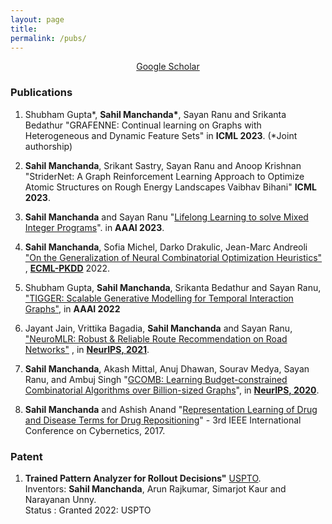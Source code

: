 ```yaml
---
layout: page
title: 
permalink: /pubs/
---
```


<p align="center">
<a href = "https://scholar.google.com/citations?user=OPyjQHwAAAAJ&hl=en">Google Scholar</a>
</p>


### Publications

1. Shubham Gupta\*, **Sahil Manchanda\***, Sayan Ranu and Srikanta Bedathur "GRAFENNE: Continual learning on Graphs with Heterogeneous and Dynamic Feature Sets"  in **ICML 2023**. (\*Joint authorship)

2. **Sahil Manchanda**, Srikant Sastry, Sayan Ranu and Anoop Krishnan "StriderNet: A Graph Reinforcement Learning Approach to Optimize Atomic Structures on Rough Energy Landscapes Vaibhav Bihani" **ICML 2023**.

3. **Sahil Manchanda** and Sayan Ranu "[Lifelong Learning to solve Mixed Integer Programs](https://arxiv.org/abs/2208.12226)". in **AAAI 2023**. 


4. **Sahil Manchanda**, Sofia Michel, Darko Drakulic, Jean-Marc Andreoli  ["On the Generalization of Neural Combinatorial Optimization Heuristics"](https://arxiv.org/abs/2206.00787) , **[ECML-PKDD](https://2022.ecmlpkdd.org/)** 2022. 
 
5. Shubham Gupta, **Sahil Manchanda**, Srikanta Bedathur and Sayan Ranu, ["TIGGER: Scalable Generative Modelling for Temporal Interaction Graphs"](https://arxiv.org/abs/2203.03564), in **AAAI 2022**

6. Jayant Jain, Vrittika Bagadia, **Sahil Manchanda** and Sayan Ranu, ["NeuroMLR: Robust & Reliable Route Recommendation on Road Networks"](https://proceedings.neurips.cc/paper/2021/file/b922ede9c9eb9eabec1c1fecbdecb45d-Paper.pdf) , in **[NeurIPS, 2021](https://nips.cc/Conferences/2021/)**.  

7. **Sahil Manchanda**, Akash Mittal, Anuj Dhawan, Sourav Medya, Sayan Ranu, and Ambuj Singh "[GCOMB: Learning Budget-constrained Combinatorial Algorithms over Billion-sized Graphs](https://arxiv.org/abs/1903.03332)", in **[NeurIPS, 2020](https://nips.cc/Conferences/2020/)**.  

8. **Sahil Manchanda** and Ashish Anand "[Representation Learning of Drug and Disease Terms for Drug Repositioning](https://ieeexplore.ieee.org/abstract/document/7985802)" - 3rd IEEE International Conference on Cybernetics, 2017.



### Patent
1. **Trained Pattern Analyzer for Rollout Decisions"** [USPTO](https://patents.google.com/patent/US20200320806A1/).\
Inventors: **Sahil Manchanda**, Arun Rajkumar, Simarjot Kaur and Narayanan Unny.\
Status : Granted 2022: USPTO


